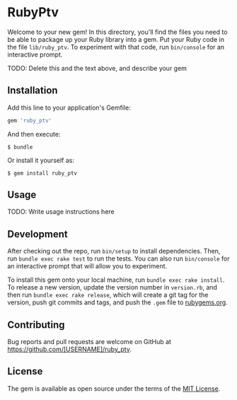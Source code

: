 # RubyPtv

Welcome to your new gem! In this directory, you'll find the files you need to be able to package up your Ruby library into a gem. Put your Ruby code in the file `lib/ruby_ptv`. To experiment with that code, run `bin/console` for an interactive prompt.

TODO: Delete this and the text above, and describe your gem

## Installation

Add this line to your application's Gemfile:

```ruby
gem 'ruby_ptv'
```

And then execute:

    $ bundle

Or install it yourself as:

    $ gem install ruby_ptv

## Usage

TODO: Write usage instructions here

## Development

After checking out the repo, run `bin/setup` to install dependencies. Then, run `bundle exec rake test` to run the tests. You can also run `bin/console` for an interactive prompt that will allow you to experiment.

To install this gem onto your local machine, run `bundle exec rake install`. To release a new version, update the version number in `version.rb`, and then run `bundle exec rake release`, which will create a git tag for the version, push git commits and tags, and push the `.gem` file to [rubygems.org](https://rubygems.org).

## Contributing

Bug reports and pull requests are welcome on GitHub at https://github.com/[USERNAME]/ruby_ptv.


## License

The gem is available as open source under the terms of the [MIT License](http://opensource.org/licenses/MIT).

